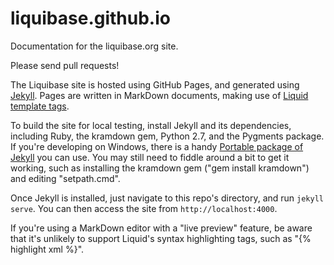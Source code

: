 # liquibase.github.io

Documentation for the liquibase.org site.

Please send pull requests!

The Liquibase site is hosted using GitHub Pages, and generated using 
[Jekyll](http://jekyllrb.com/). Pages are written in MarkDown documents, making
use of [Liquid template tags](http://jekyllrb.com/docs/templates/).

To build the site for local testing, install Jekyll and its dependencies, 
including Ruby, the kramdown gem, Python 2.7, and the Pygments package. If 
you're developing on Windows, there is a handy [Portable package of Jekyll](
https://github.com/madhur/PortableJekyll) you can use.
You may still need to fiddle around a bit to get it working, such as installing
the kramdown gem ("gem install kramdown") and editing "setpath.cmd".

Once Jekyll is installed, just navigate to this repo's directory, and run
`jekyll serve`. You can then access the site from `http://localhost:4000`.

If you're using a MarkDown editor with a "live preview" feature, be aware that
it's unlikely to support Liquid's syntax highlighting tags, such as 
"{% highlight xml %}".

